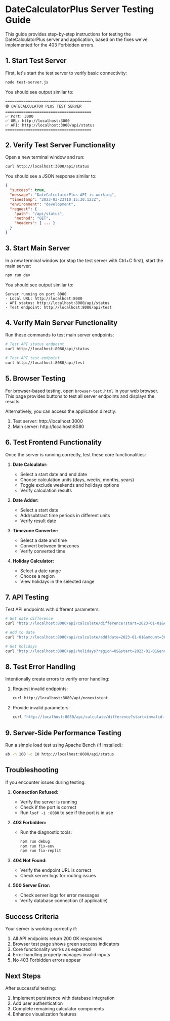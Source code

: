 # DateCalculatorPlus Server Testing Guide

This guide provides step-by-step instructions for testing the DateCalculatorPlus server and application, based on the fixes we've implemented for the 403 Forbidden errors.

## 1. Start Test Server

First, let's start the test server to verify basic connectivity:

```bash
node test-server.js
```

You should see output similar to:
```
======================================
🟢 DATECALCULATOR PLUS TEST SERVER
======================================
✅ Port: 3000
✅ URL: http://localhost:3000
✅ API: http://localhost:3000/api/status
======================================
```

## 2. Verify Test Server Functionality

Open a new terminal window and run:

```bash
curl http://localhost:3000/api/status
```

You should see a JSON response similar to:
```json
{
  "success": true,
  "message": "DateCalculatorPlus API is working",
  "timestamp": "2023-03-23T10:15:30.123Z",
  "environment": "development",
  "request": {
    "path": "/api/status",
    "method": "GET",
    "headers": { ... }
  }
}
```

## 3. Start Main Server

In a new terminal window (or stop the test server with Ctrl+C first), start the main server:

```bash
npm run dev
```

You should see output similar to:
```
Server running on port 8080
- Local URL: http://localhost:8080
- API status: http://localhost:8080/api/status
- Test endpoint: http://localhost:8080/api/test
```

## 4. Verify Main Server Functionality

Run these commands to test main server endpoints:

```bash
# Test API status endpoint
curl http://localhost:8080/api/status

# Test API test endpoint
curl http://localhost:8080/api/test
```

## 5. Browser Testing

For browser-based testing, open `browser-test.html` in your web browser. This page provides buttons to test all server endpoints and displays the results.

Alternatively, you can access the application directly:

1. Test server: http://localhost:3000
2. Main server: http://localhost:8080

## 6. Test Frontend Functionality

Once the server is running correctly, test these core functionalities:

1. **Date Calculator:**
   - Select a start date and end date
   - Choose calculation units (days, weeks, months, years)
   - Toggle exclude weekends and holidays options
   - Verify calculation results

2. **Date Adder:**
   - Select a start date
   - Add/subtract time periods in different units
   - Verify result date

3. **Timezone Converter:**
   - Select a date and time
   - Convert between timezones
   - Verify converted time

4. **Holiday Calculator:**
   - Select a date range
   - Choose a region
   - View holidays in the selected range

## 7. API Testing

Test API endpoints with different parameters:

```bash
# Get date difference
curl "http://localhost:8080/api/calculate/difference?start=2023-01-01&end=2023-12-31&unit=days"

# Add to date
curl "http://localhost:8080/api/calculate/add?date=2023-01-01&amount=30&unit=days"

# Get holidays
curl "http://localhost:8080/api/holidays?region=US&start=2023-01-01&end=2023-12-31"
```

## 8. Test Error Handling

Intentionally create errors to verify error handling:

1. Request invalid endpoints:
   ```bash
   curl http://localhost:8080/api/nonexistent
   ```

2. Provide invalid parameters:
   ```bash
   curl "http://localhost:8080/api/calculate/difference?start=invalid-date&end=2023-12-31"
   ```

## 9. Server-Side Performance Testing

Run a simple load test using Apache Bench (if installed):

```bash
ab -n 100 -c 10 http://localhost:8080/api/status
```

## Troubleshooting

If you encounter issues during testing:

1. **Connection Refused:**
   - Verify the server is running
   - Check if the port is correct
   - Run `lsof -i :8080` to see if the port is in use

2. **403 Forbidden:**
   - Run the diagnostic tools:
     ```bash
     npm run debug
     npm run fix-env
     npm run fix-replit
     ```

3. **404 Not Found:**
   - Verify the endpoint URL is correct
   - Check server logs for routing issues

4. **500 Server Error:**
   - Check server logs for error messages
   - Verify database connection (if applicable)

## Success Criteria

Your server is working correctly if:

1. All API endpoints return 200 OK responses
2. Browser test page shows green success indicators
3. Core functionality works as expected
4. Error handling properly manages invalid inputs
5. No 403 Forbidden errors appear

## Next Steps

After successful testing:

1. Implement persistence with database integration
2. Add user authentication
3. Complete remaining calculator components
4. Enhance visualization features 